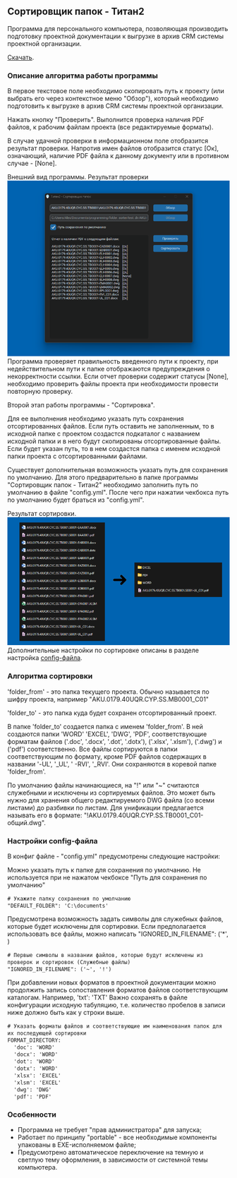 ## Сортировщик папок - Титан2

Программа для персонального компьютера, позволяющая производить подготовку проектной документации к выгрузке в архив CRM
системы проектной организации. 

[Скачать](https://github.com/yarimov/folder_sorter_ti2/releases).  

### Описание алгоритма работы программы
В первое текстовое поле необходимо скопировать путь к проекту (или выбрать его через контекстное меню "Обзор"), который
необходимо подготовить к выгрузке в архив CRM системы проектной организации.

Нажать кнопку "Проверить". Выполнится проверка наличия PDF файлов, к рабочим файлам проекта (все редактируемые форматы).

В случае удачной проверки в информационном поле отобразится результат проверки. Напротив имен файлов отобразится
статус [Ок], означающий, наличие PDF файла к данному документу или в противном случае - [None].

Внешний вид программы. Результат проверки
![Внешний вид программы. Результат проверки](https://github.com/yarimov/folder_sorter_ti2/blob/master/img/folder_sorter_ti2.png)
Программа проверяет правильность введенного пути к проекту, при недействительном пути к папке отображаются
предупреждения о некорректности ссылки.
Если отчет проверки содержит статусы [None], необходимо проверить файлы проекта при необходимости провести повторную
проверку. 

Второй этап работы программы - "Сортировка".

Для ее выполнения необходимо указать путь сохранения отсортированных файлов.
Если путь оставить не заполненным, то в исходной папке с проектом создастся подкаталог с названием исходной папки и в
него будут скопированы отсортированные файлы. Если будет указан путь, то в нем создастся папка с именем исходной папки
проекта с отсортированными файлами.

Существует дополнительная возможность указать путь для сохранения по умолчанию. Для этого предварительно в папке
программы "Сортировщик папок - Титан2" необходимо заполнить путь по умолчанию в файле "config.yml". После чего при
нажатии чекбокса путь по умолчанию будет браться из "config.yml".

Результат сортировки.
![Результат сортировки](https://github.com/yarimov/folder_sorter_ti2/blob/master/img/folder_sorter_ti2_2.png)
Дополнительные настройки по сортировке описаны в разделе настройка [config-файла](#Настройки-config-файла).

### Алгоритма сортировки
'folder_from' - это папка текущего проекта. Обычно называется по шифру проекта, например "AKU.0179.40UQR.CYP.SS.MB0001_С01"

'folder_to' - это папка куда будет сохранен отсортированный проект.

В папке 'folder_to' создается папка с именем 'folder_from'. В ней создаются папки 'WORD' 'EXCEL', 'DWG', 'PDF',
соответствующие форматам файлов ('.doc', '.docx', '.dot', '.dotx'), ('.xlsx', '.xlsm'), ('.dwg') и ('pdf') соответственно.
Все файлы сортируются в папки соответствующим по формату, кроме PDF файлов содержащих в названии '-UL', '_UL', '
-RVI', '_RVI'. Они сохраняются в коревой папке 'folder_from'.

По умолчанию файлы начинающиеся, на "!" или "~" считаются служебными и исключены из сортируемых файлов. Это может быть
нужно для хранения общего редактируемого DWG файла (со всеми листами) до разбивки по листам. Для унификации предлагается
называть его в формате: "!AKU.0179.40UQR.CYP.SS.TB0001_С01-общий.dwg".

### Настройки config-файла
В конфиг файле - "config.yml" предусмотрены следующие настройки:

Можно указать путь к папке для сохранения по умолчанию. Не используется при не нажатом чекбоксе "Путь для сохранения по умолчанию"
```
# Укажите папку сохранения по умолчанию
"DEFAULT_FOLDER": 'C:\documents'
```

Предусмотрена возможность задать символы для служебных файлов, которые будет исключены для сортировки. 
Если предполагается использовать все файлы, можно написать "IGNORED_IN_FILENAME": ('*', )
```
# Первые символы в названии файлов, которые будут исключены из проверок и сортировок (Служебные файлы)
"IGNORED_IN_FILENAME": ('~', '!')
```

При добавлении новых форматов в проектной документации можно продолжить запись сопоставления форматов файлов соответствующим каталогам.
Например, 'txt': 'TXT'
Важно сохранять в файле конфигурации исходную табуляцию, т.е. количество пробелов в записи ниже должно быть как у строки выше.
```
# Указать форматы файлов и соответствующие им наименования папок для их последующей сортировки
FORMAT_DIRECTORY:
  'doc': 'WORD'
  'docx': 'WORD'
  'dot': 'WORD'
  'dotx': 'WORD'
  'xlsx': 'EXCEL'
  'xlsm': 'EXCEL'
  'dwg': 'DWG'
  'pdf': 'PDF'
```

### Особенности
- Программа не требует "прав администратора" для запуска;
- Работает по принципу "portable" - все необходимые компоненты упакованы в EXE-исполняемом файле;
- Предусмотрено автоматическое переключение на темную и светлую тему оформления, в зависимости от системной темы компьютера.
